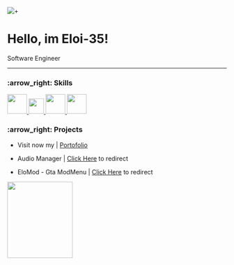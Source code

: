 ![+](https://i.pinimg.com/564x/d6/a3/fe/d6a3fed279ea86bab17b1521fb6c31f5.jpg)
# Hello, im Eloi-35!
<p> Software Engineer </p>

---

<h3> :arrow_right: Skills </h3>
<p align="left">

<a href="https://www.python.org/">
    <img src="https://cdn3.emoji.gg/emojis/1349-python.png" width="45">
</a>

<a href="https://es.wikipedia.org/wiki/C_Sharp">
    <img src="https://cdn3.emoji.gg/emojis/7106-csharp.png" width="35">
</a>

<a href="https://es.wikipedia.org/wiki/HTML5">
    <img src="https://cdn3.emoji.gg/emojis/HTML.png" width="45">
</a>

<a href="https://es.wikipedia.org/wiki/CSS3">
    <img src="https://cdn3.emoji.gg/emojis/8517-css.png" width="45">
</a>
    
    
</p>

<h3> :arrow_right: Projects </h3>


- Visit now my  | [Portofolio](https://eloi35.pages.dev/)

- Audio Manager | [Click Here]() to redirect

- EloMod - Gta ModMenu | [Click Here](https://github.com/Eloi-35/GTA-ModMenu) to redirect
<p align="left">
    <img src="https://cdn.discordapp.com/attachments/977826157544235108/1004096914662379672/Foto_Mod_Menu.png" width="150" height="175" >
</p>
